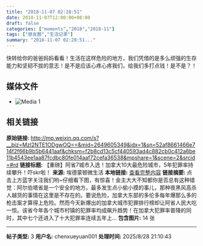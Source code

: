 ```yaml
---
title: "2018-11-07 02:28:51"
date: 2018-11-07T12:00:00+08:00
draft: false
categories: ["moments","2018","2018-11"]
tags: ["朋友圈","生活记录"]
summary: "2018-11-07 02:28:51..."
---
```


快转给你的爸爸妈妈看看！生活在这样危险的地方，我们凭借的是多么顽强的生存能力和坚韧不拔的意志！是不是应该心疼心疼我们，给我们多打点钱！是不是？！

## 媒体文件

- ![Media 1](/Moments/photos/2018-11-07/201811070228510.jpg)

## 相关链接

**原始链接:** http://mp.weixin.qq.com/s?__biz=MzI2NTE1ODgwOQ==&mid=2649605349&idx=1&sn=52af8661466e714f2f66b9b5b6441aaf&chksm=f2b8cd13c5cf440593ad4c882cb0c412a6be11b4543ee1aa87fcdbc80fe014aaf72cefa36538&mpshare=1&scene=2&srcid=#rd
**链接标题:** 【重磅】阿省7城市入选！加拿大10大最危险城市，5年犯罪率持续攀升！吓skr啦！
**来源:** 埃德蒙顿微生活
**本地链接:** [查看完整内容](/link_content/2018/11/2018-11-07-2/link_content/)
**链接摘要:** 点击上方蓝字关注我们哟~仔细看下图，有惊喜！金主大大不知都你是否总有这种错觉：阿尔伯塔省是一个安全的地方。最多发生点小偷小摸的事儿，那种夜黑风高杀人越货的事情在这里是不存在的。要说危险，加拿大东部的多伦多每年爆那么多的枪击案才算得上危险。然而今天新爆出的加拿大城市犯罪排行榜却让阿省人民大吃一惊。该省今年各个城市村镇的犯罪率均成飙升趋势！在加拿大犯罪率普降的同时，其中七个还进入了十大犯罪率连续五年上...
**包含图片:** 14 张

---

**帖子类型:** 3
**用户名:** chenxueyuan001
**处理时间:** 2025/8/28 21:10:43